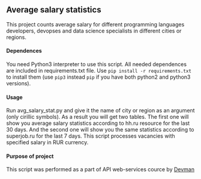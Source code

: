 ## Average salary statistics
This project counts average salary for different programming languages developers, devopses and data science specialists in different cities or regions.

#### Dependences
You need Python3 interpreter to use this script. All needed dependences are included in requirements.txt file. Use ```pip install -r requirements.txt``` to install them (use ```pip3``` instead ```pip```  if you have both python2 and python3 versions).

#### Usage
Run avg_salary_stat.py  and give it the name of city or region as an argument (only cirillic symbols). As a result you will get two tables. The first one will show you average salary statistics according to hh.ru resource for the last 30 days. And the second one will show you the same statistics according to superjob.ru for the last 7 days. This script processes vacancies with specified salary in RUR currency.

#### Purpose of project
This script was performed as a part of API web-services cource by [Devman](https://dvmn.org/modules)
